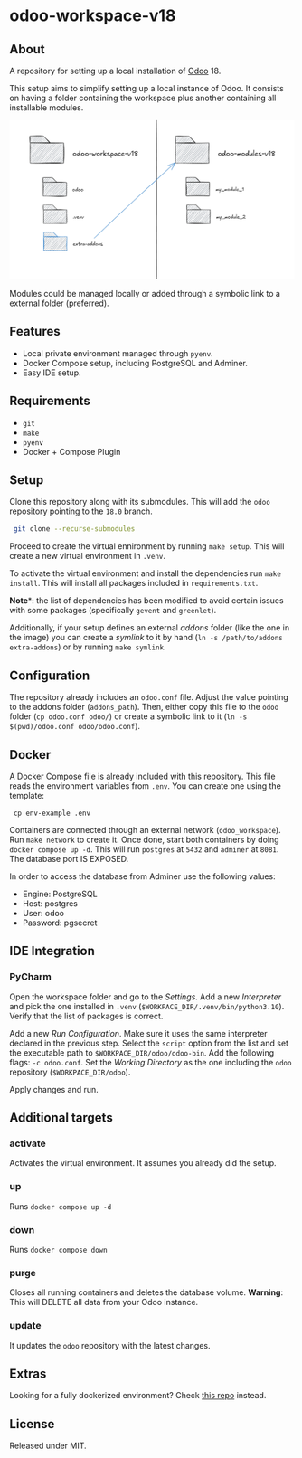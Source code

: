 # odoo-workspace-v18 #

## About ##

A repository for setting up a local installation of [Odoo](https://www.odoo.com/) 18.

This setup aims to simplify setting up a local instance of Odoo. It consists on having a folder containing the workspace plus another containing all installable modules.

![Odoo Workspace](assets/odoo-workspace.png)

Modules could be managed locally or added through a symbolic link to a external folder (preferred).

## Features ##

 - Local private environment managed through `pyenv`.
 - Docker Compose setup, including PostgreSQL and Adminer.
 - Easy IDE setup.

## Requirements ##

 - `git`
 - `make`
 - `pyenv`
 - Docker + Compose Plugin

## Setup ##

Clone this repository along with its submodules. This will add the `odoo` repository pointing to the `18.0` branch.

```sh
 git clone --recurse-submodules
```

Proceed to create the virtual ennironment by running `make setup`. This will create a new virtual environment in `.venv`.

To activate the virtual environment and install the dependencies run `make install`. This will install all packages included in `requirements.txt`.

**Note***: the list of dependencies has been modified to avoid certain issues with some packages (specifically `gevent` and `greenlet`).

Additionally, if your setup defines an external *addons* folder (like the one in the image) you can create a *symlink* to it by hand (`ln -s /path/to/addons extra-addons`) or by running `make symlink`.

## Configuration ##

The repository already includes an `odoo.conf` file. Adjust the value pointing to the addons folder (`addons_path`). Then, either copy this file to the `odoo` folder (`cp odoo.conf odoo/`) or create a symbolic link to it (`ln -s $(pwd)/odoo.conf odoo/odoo.conf`).

## Docker ##

A Docker Compose file is already included with this repository. This file reads the environment variables from `.env`. You can create one using the template:

```
 cp env-example .env
```

Containers are connected through an external network (`odoo_workspace`). Run `make network` to create it. Once done, start both containers by doing `docker compose up -d`. This will run `postgres` at `5432` and `adminer` at `8081`. The database port IS EXPOSED.

In order to access the database from Adminer use the following values:

 - Engine: PostgreSQL
 - Host: postgres
 - User: odoo
 - Password: pgsecret

## IDE Integration ##

### PyCharm ###

Open the workspace folder and go to the *Settings*. Add a new *Interpreter* and pick the one installed in `.venv` (`$WORKPACE_DIR/.venv/bin/python3.10`). Verify that the list of packages is correct.

Add a new *Run Configuration*. Make sure it uses the same interpreter declared in the previous step. Select the `script` option from the list and set the executable path to `$WORKPACE_DIR/odoo/odoo-bin`. Add the following flags: `-c odoo.conf`. Set the *Working Directory* as the one including the `odoo` repository (`$WORKPACE_DIR/odoo`).

Apply changes and run.

## Additional targets ##

### activate ###

Activates the virtual environment. It assumes you already did the setup.

### up ###

Runs `docker compose up -d`

### down ###

Runs `docker compose down`

### purge ###

Closes all running containers and deletes the database volume. **Warning**: This will DELETE all data from your Odoo instance.

### update ###

It updates the `odoo` repository with the latest changes.

## Extras ##

Looking for a fully dockerized environment? Check [this repo](https://github.com/emaphp/odoo-starter-docker) instead.

## License ##

Released under MIT.
